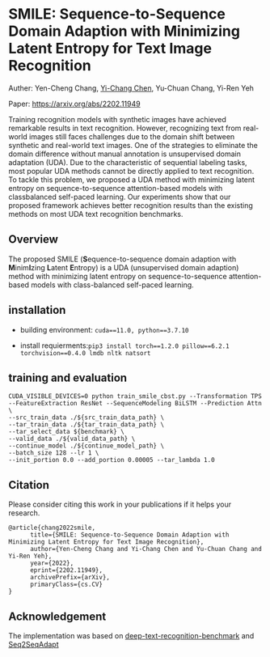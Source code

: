 # SMILE: Sequence-to-Sequence Domain Adaption with Minimizing Latent Entropy for Text Image Recognition
Auther: Yen-Cheng Chang, [Yi-Chang Chen](https://github.com/GitYCC), Yu-Chuan Chang, Yi-Ren Yeh

Paper: https://arxiv.org/abs/2202.11949

Training recognition models with synthetic images have achieved remarkable results in text recognition. However, recognizing text from real-world images still faces challenges due to the domain shift between synthetic and real-world text images. One of the strategies to eliminate the domain difference without manual annotation is unsupervised domain adaptation (UDA). Due to the characteristic of sequential labeling tasks, most popular UDA methods cannot be directly applied to text recognition. To tackle this problem, we proposed a UDA method with minimizing latent entropy on sequence-to-sequence attention-based models with classbalanced self-paced learning. Our experiments show that our proposed framework achieves better recognition results than the existing methods on most UDA text recognition benchmarks.

## Overview
The proposed SMILE (**S**equence-to-sequence domain adaption with **M**inim**I**zing **L**atent **E**ntropy) is a UDA (unsupervised domain adaption) method with minimizing latent entropy on sequence-to-sequence attention-based models with class-balanced self-paced learning.

## installation
- building environment: ```cuda==11.0, python==3.7.10```

- install requierments:```pip3 install torch==1.2.0 pillow==6.2.1 torchvision==0.4.0 lmdb nltk natsort```
## training and evaluation
```
CUDA_VISIBLE_DEVICES=0 python train_smile_cbst.py --Transformation TPS --FeatureExtraction ResNet --SequenceModeling BiLSTM --Prediction Attn \
--src_train_data ./${src_train_data_path} \
--tar_train_data ./${tar_train_data_path} \
--tar_select_data ${benchmark} \
--valid_data ./${valid_data_path} \
--continue_model ./${continue_model_path} \
--batch_size 128 --lr 1 \
--init_portion 0.0 --add_portion 0.00005 --tar_lambda 1.0
```
## Citation
Please consider citing this work in your publications if it helps your research.
```
@article{chang2022smile,
      title={SMILE: Sequence-to-Sequence Domain Adaption with Minimizing Latent Entropy for Text Image Recognition}, 
      author={Yen-Cheng Chang and Yi-Chang Chen and Yu-Chuan Chang and Yi-Ren Yeh},
      year={2022},
      eprint={2202.11949},
      archivePrefix={arXiv},
      primaryClass={cs.CV}
}
```
## Acknowledgement
The implementation was based on [deep-text-recognition-benchmark](https://github.com/clovaai/deep-text-recognition-benchmark) and [Seq2SeqAdapt](https://github.com/AprilYapingZhang/Seq2SeqAdapt)
